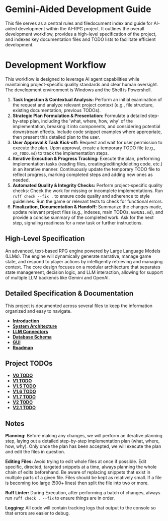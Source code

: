 # Gemini-Aided Development Guide

This file serves as a central rules and filedocument index and guide for AI-aided development within the AI-RPG project. It outlines the overall development workflow, provides a high-level specification of the project, and indexes key documentation files and TODO lists to facilitate efficient development.

# Development Workflow

This workflow is designed to leverage AI agent capabilities while maintaining project-specific quality standards and clear human oversight.
The development environment is Windows and the Shell is Powershell.

1.  **Task Ingestion & Contextual Analysis:** Perform an initial examination of the request and analyze relevant project context (e.g., file structure, existing documentation, previous TODOs).
2.  **Strategic Plan Formulation & Presentation:** Formulate a detailed step-by-step plan, including the 'what, where, how, why' of the implementation, breaking it into components, and considering potential downstream effects. Include code snippet examples where appropriate, then present this detailed plan to the user.
3.  **User Approval & Task Kick-off:** Request and wait for user permission to execute the plan. Upon approval, create a temporary TODO file (e.g., `vX_TODO.md`) to track the implementation steps.
4.  **Iterative Execution & Progress Tracking:** Execute the plan, performing implementation tasks (reading files, creating/editing/deleting code, etc.) in an iterative manner. Continuously update the temporary TODO file to reflect progress, marking completed steps and adding new ones as needed.
5.  **Automated Quality & Integrity Checks:** Perform project-specific quality checks: Check the work for missing or incomplete implementations. Run `ruff check --fix .` to ensure code quality and adherence to style guidelines. Run the game or relevant tests to check for functional errors.
6.  **Finalization, Documentation & Handoff:** Summarize the changes made, update relevant project files (e.g., indexes, main TODOs, `GEMINI.md`), and provide a concise summary of the completed work. Ask for the next step, signaling readiness for a new task or further instructions.

## High-Level Specification

An advanced, text-based RPG engine powered by Large Language Models (LLMs). The engine will dynamically generate narrative, manage game state, and respond to player actions by intelligently retrieving and managing context. The core design focuses on a modular architecture that separates state management, decision logic, and LLM interaction, allowing for support of multiple LLM backends like Gemini and OpenAI.

## Detailed Specification & Documentation

This project is documented across several files to keep the information organized and easy to navigate.

- **[Introduction](docs/01_introduction.md)**
- **[System Architecture](docs/02_architecture.md)**
- **[LLM Connectors](docs/03_llm_connectors.md)**
- **[Database Schema](docs/04_database_schema.md)**
- **[GUI](docs/05_gui.md)**
- **[Roadmap](docs/roadmap.md)**

## Project TODOs

- **[V0 TODO](todos/v0_TODO.md)**
- **[V1 TODO](todos/v1_TODO.md)**
- **[V1.5 TODO](todos/v1.5_TODO.md)**
- **[V1.6 TODO](todos/v1.6_TODO.md)**
- **[V1.7 TODO](todos/v1.7_TODO.md)**
- **[V2 TODO](todos/v2_TODO.md)**
- **[V2.1 TODO](todos/v2.1_TODO.md)**

## Notes

**Planning:** Before making any changes, we will perform an iterative planning step, laying out a detailed step-by-step implementation plan (what, where, how, why). Only once the plan has been accepted, we will execute the plan and edit the files in question.

**Editing Files:** Avoid trying to edit whole files at once if possible. Edit specific, directed, targeted snippets at a time, always planning the whole chain of edits beforehand. Be aware of replacing snippets that exist in multiple parts of a given file. Files should be kept as relatively small. If a file is becoming too large (500+ lines) then split the file into two or more.

**Ruff Linter:** During Execution, after performing a batch of changes, always run `ruff check . --fix` to ensure things are in order.

**Logging:** All code will contain tracking logs that output to the console so that errors are easier to debug.
